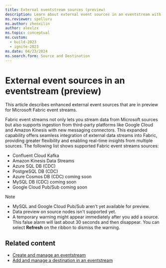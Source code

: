 ```yaml
---
title: External eventstream sources (preview)
description: Learn about external event sources in an eventstream with enhanced capabilities that are in preview.
ms.reviewer: spelluru
ms.author: zhenxilin
author: alexlzx
ms.topic: conceptual
ms.custom:
  - build-2023
  - ignite-2023
ms.date: 04/23/2024
ms.search.form: Source and Destination
---
```


# External event sources in an eventstream (preview)

This article describes enhanced external event sources that are in preview for Microsoft Fabric event streams.

Fabric event streams not only lets you stream data from Microsoft sources but also supports ingestion from third-party platforms like Google Cloud and Amazon Kinesis with new messaging connectors. This expanded capability offers seamless integration of external data streams into Fabric, providing greater flexibility and enabling real-time insights from multiple sources. The following list shows supported Fabric event streams sources:

- Confluent Cloud Kafka
- Amazon Kinesis Data Streams
- Azure SQL DB (CDC)
- PostgreSQL DB (CDC)
- Azure Cosmos DB (CDC) coming soon
- MySQL DB (CDC) coming soon
- Google Cloud Pub/Sub coming soon

> [!NOTE]
> 
> - MySQL and Google Cloud Pub/Sub aren't yet available for preview.
> - Data preview on source nodes isn't supported yet.
> - A temporary warning might appear immediately after you add a source. This false alarm will last about 30 seconds and then disappear. You can select **Refresh** on the ribbon to dismiss the warning.

## Related content

- [Create and manage an eventstream](create-manage-an-eventstream.md)
- [Add and manage a destination in an eventstream](add-manage-eventstream-destinations.md)
